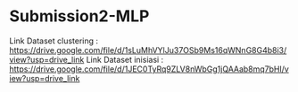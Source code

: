 # Submission2-MLP
Link Dataset clustering : https://drive.google.com/file/d/1sLuMhVYlJu37OSb9Ms16qWNnG8G4b8i3/view?usp=drive_link
Link Dataset inisiasi : https://drive.google.com/file/d/1JEC0TyRq9ZLV8nWbGg1jQAAab8mq7bHl/view?usp=drive_link
